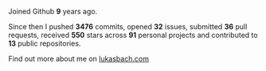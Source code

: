 Joined Github **9** years ago.

Since then I pushed **3476** commits, opened **32** issues, submitted **36** pull requests, received **550** stars across **91** personal projects and contributed to **13** public repositories.

Find out more about me on [lukasbach.com](https://lukasbach.com)
